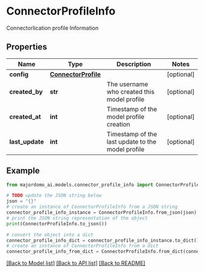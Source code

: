 # ConnectorProfileInfo

Connectorlication profile Information

## Properties

Name | Type | Description | Notes
------------ | ------------- | ------------- | -------------
**config** | [**ConnectorProfile**](ConnectorProfile.md) |  | [optional] 
**created_by** | **str** | The username who created this model profile | [optional] 
**created_at** | **int** | Timestamp of the model profile creation | [optional] 
**last_update** | **int** | Timestamp of the last update to the model profile | [optional] 

## Example

```python
from majordomo_ai.models.connector_profile_info import ConnectorProfileInfo

# TODO update the JSON string below
json = "{}"
# create an instance of ConnectorProfileInfo from a JSON string
connector_profile_info_instance = ConnectorProfileInfo.from_json(json)
# print the JSON string representation of the object
print(ConnectorProfileInfo.to_json())

# convert the object into a dict
connector_profile_info_dict = connector_profile_info_instance.to_dict()
# create an instance of ConnectorProfileInfo from a dict
connector_profile_info_from_dict = ConnectorProfileInfo.from_dict(connector_profile_info_dict)
```
[[Back to Model list]](../README.md#documentation-for-models) [[Back to API list]](../README.md#documentation-for-api-endpoints) [[Back to README]](../README.md)


